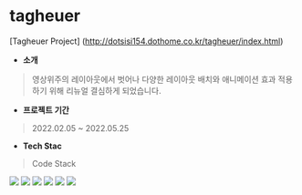 
# tagheuer
[Tagheuer Project] (http://dotsisi154.dothome.co.kr/tagheuer/index.html)


- <strong>소개</strong>
> 영상위주의 레이아웃에서 벗어나 다양한 레이아웃 배치와 애니메이션 효과 적용하기 위해 리뉴얼 결심하게 되었습니다.

-  <strong>프로젝트 기간</strong>
> 2022.02.05 ~ 2022.05.25

- <strong>Tech Stac</strong>
> Code Stack
<p>
   <img src="https://img.shields.io/badge/HTML5-E34F26?style=flat-square&logo=HTML5&logoColor=white"/></a>
   <img src="https://img.shields.io/badge/CSS3-1572B6?style=flat-square&logo=CSS3&logoColor=white"/></a>
   <img src="https://img.shields.io/badge/JavaScript-F7DF1E?style=flat-square&logo=JavaScript&logoColor=white"/></a>
   <img src="https://img.shields.io/badge/jQuery-0769AD?style=flat-square&logo=jQuery&logoColor=white"/></a>
   <img src="https://img.shields.io/badge/PHP-777BB4?style=flat-square&logo=PHP&logoColor=white"/></a>
   <img src="https://img.shields.io/badge/phpMyAdmin-777BB4?style=flat-square&logo=phpMyAdmin&logoColor=white"/></a>
</p>
